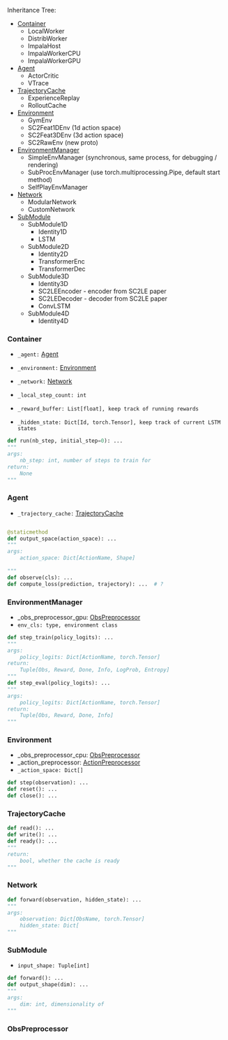 Inheritance Tree:
* [Container](#container)
    * LocalWorker
    * DistribWorker
    * ImpalaHost
    * ImpalaWorkerCPU
    * ImpalaWorkerGPU
* [Agent](#agent)
    * ActorCritic
    * VTrace
* [TrajectoryCache](#trajectorycache)
    * ExperienceReplay
    * RolloutCache
* [Environment](#environment)
    * GymEnv
    * SC2Feat1DEnv (1d action space)
    * SC2Feat3DEnv (3d action space)
    * SC2RawEnv (new proto)
* [EnvironmentManager](#environmentmanager)
    * SimpleEnvManager (synchronous, same process, for debugging / rendering)
    * SubProcEnvManager (use torch.multiprocessing.Pipe, default start method)
    * SelfPlayEnvManager
* [Network](#network)
    * ModularNetwork
    * CustomNetwork
* [SubModule](#submodule)
    * SubModule1D
        * Identity1D
        * LSTM
    * SubModule2D
        * Identity2D
        * TransformerEnc
        * TransformerDec
    * SubModule3D
        * Identity3D
        * SC2LEEncoder - encoder from SC2LE paper
        * SC2LEDecoder - decoder from SC2LE paper
        * ConvLSTM
    * SubModule4D
        * Identity4D

### Container
* `_agent:` [Agent](#agent)
* `_environment:` [Environment](#environment)

* `_network:` [Network](#network)
* `_local_step_count: int`
* `_reward_buffer: List[float], keep track of running rewards`
* `_hidden_state: Dict[Id, torch.Tensor], keep track of current LSTM states`
```python
def run(nb_step, initial_step=0): ...
"""
args:
    nb_step: int, number of steps to train for
return:
    None
"""
```

### Agent
* `_trajectory_cache:` [TrajectoryCache](#trajectorycache)
```python

@staticmethod
def output_space(action_space): ...
"""
args:
    action_space: Dict[ActionName, Shape]
    
"""
def observe(cls): ...
def compute_loss(prediction, trajectory): ...  # ?
```

### EnvironmentManager
* _obs_preprocessor_gpu: [ObsPreprocessor](#)
* `env_cls: type, environment class`
```python
def step_train(policy_logits): ...
"""
args:
    policy_logits: Dict[ActionName, torch.Tensor]
return:
    Tuple[Obs, Reward, Done, Info, LogProb, Entropy]
"""
def step_eval(policy_logits): ...
"""
args:
    policy_logits: Dict[ActionName, torch.Tensor]
return:
    Tuple[Obs, Reward, Done, Info]
"""

```

### Environment
* _obs_preprocessor_cpu: [ObsPreprocessor](#)
* _action_preprocessor: [ActionPreprocessor](#)
* `_action_space: Dict[]`
```python
def step(observation): ...
def reset(): ...
def close(): ...


```

### TrajectoryCache
```python
def read(): ...
def write(): ...
def ready(): ...
"""
return:
    bool, whether the cache is ready 
"""
```

### Network
```python
def forward(observation, hidden_state): ...
"""
args:
    observation: Dict[ObsName, torch.Tensor]
    hidden_state: Dict[
"""
```

### SubModule
* `input_shape: Tuple[int]`
```python
def forward(): ...
def output_shape(dim): ...
"""
args:
    dim: int, dimensionality of 
"""
```

### ObsPreprocessor
